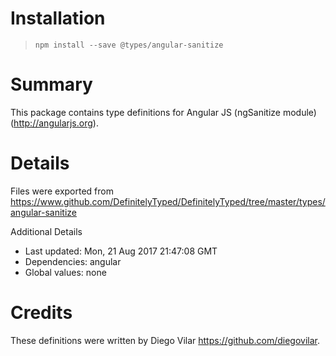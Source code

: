 # Installation
> `npm install --save @types/angular-sanitize`

# Summary
This package contains type definitions for Angular JS (ngSanitize module) (http://angularjs.org).

# Details
Files were exported from https://www.github.com/DefinitelyTyped/DefinitelyTyped/tree/master/types/angular-sanitize

Additional Details
 * Last updated: Mon, 21 Aug 2017 21:47:08 GMT
 * Dependencies: angular
 * Global values: none

# Credits
These definitions were written by Diego Vilar <https://github.com/diegovilar>.
